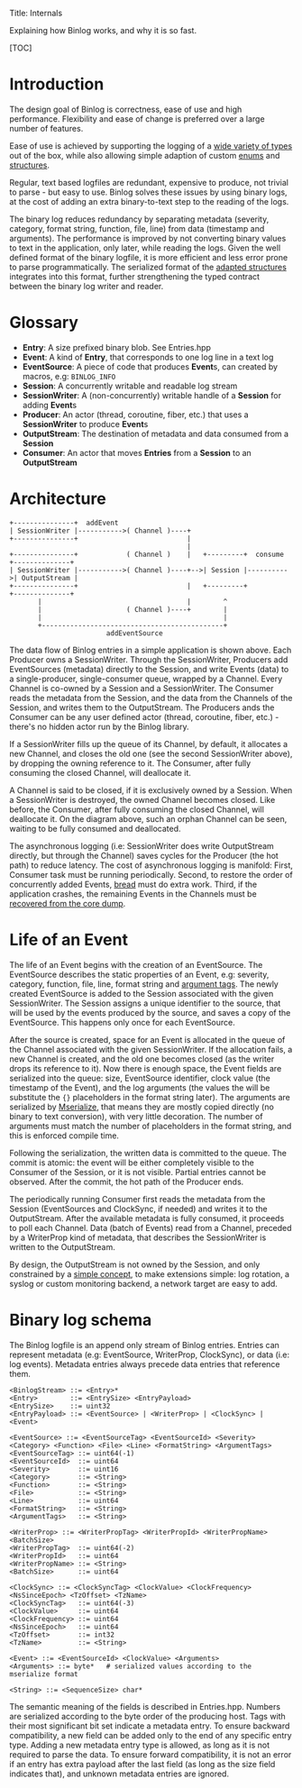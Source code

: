 Title: Internals

Explaining how Binlog works, and why it is so fast.

[TOC]

# Introduction

The design goal of Binlog is correctness, ease of use and high performance.
Flexibility and ease of change is preferred over a large number of features.

Ease of use is achieved by supporting the logging of a [wide variety of types][logging] out of the box,
while also allowing simple adaption of custom [enums][adapt-enum] and [structures][adapt-struct].

Regular, text based logfiles are redundant, expensive to produce, not trivial to parse - but easy to use.
Binlog solves these issues by using binary logs, at the cost of adding an extra binary-to-text step
to the reading of the logs.

The binary log reduces redundancy by separating metadata (severity, category, format string, function, file, line)
from data (timestamp and arguments). The performance is improved by not converting binary values to text
in the application, only later, while reading the logs. Given the well defined format of the binary logfile,
it is more efficient and less error prone to parse programmatically.
The serialized format of the [adapted structures][adapt-struct] integrates into this format, further strengthening
the typed contract between the binary log writer and reader.

[logging]: UserGuide.html#logging
[adapt-enum]: UserGuide.html#logging-enums
[adapt-struct]: UserGuide.html#logging-user-defined-structures

# Glossary

  * **Entry**: A size prefixed binary blob. See Entries.hpp
  * **Event**: A kind of **Entry**, that corresponds to one log line in a text log
  * **EventSource**: A piece of code that produces **Event**s, can created by macros, e.g: `BINLOG_INFO`
  * **Session**: A concurrently writable and readable log stream
  * **SessionWriter**: A (non-concurrently) writable handle of a **Session** for adding **Event**s
  * **Producer**: An actor (thread, coroutine, fiber, etc.) that uses a **SessionWriter** to produce **Event**s
  * **OutputStream**: The destination of metadata and data consumed from a **Session**
  * **Consumer**: An actor that moves **Entries** from a **Session** to an **OutputStream**

# Architecture

    +---------------+  addEvent
    | SessionWriter |----------->( Channel )----+
    +---------------+                           |
                                                |
    +---------------+            ( Channel )    |   +---------+  consume  +--------------+
    | SessionWriter |----------->( Channel )----+-->| Session |---------->| OutputStream |
    +---------------+                           |   +---------+           +--------------+
           |                                    |        ^
           |                     ( Channel )----+        |
           |                                             |
           +---------------------------------------------+
                            addEventSource

The data flow of Binlog entries in a simple application is shown above.
Each Producer owns a SessionWriter. Through the SessionWriter, Producers
add EventSources (metadata) directly to the Session, and write Events (data) to a single-producer,
single-consumer queue, wrapped by a Channel. Every Channel is co-owned by a Session and a SessionWriter.
The Consumer reads the metadata from the Session, and the data from the Channels of the Session,
and writes them to the OutputStream. The Producers ands the Consumer can be any user defined actor
(thread, coroutine, fiber, etc.) - there's no hidden actor run by the Binlog library.

If a SessionWriter fills up the queue of its Channel, by default, it allocates a new Channel,
and closes the old one (see the second SessionWriter above), by dropping the owning reference to it.
The Consumer, after fully consuming the closed Channel, will deallocate it.

A Channel is said to be closed, if it is exclusively owned by a Session.
When a SessionWriter is destroyed, the owned Channel becomes closed.
Like before, the Consumer, after fully consuming the closed Channel, will deallocate it.
On the diagram above, such an orphan Channel can be seen, waiting to be fully consumed
and deallocated.

The asynchronous logging (i.e: SessionWriter does write OutputStream directly, but through the Channel)
saves cycles for the Producer (the hot path) to reduce latency. The cost of asynchronous logging is manifold:
First, Consumer task must be running periodically. Second, to restore the order of concurrently added
Events, [bread][] must do extra work. Third, if the application crashes, the remaining Events in the Channels
must be [recovered from the core dump][brecovery].

[bread]: UserGuide.html#bread
[brecovery]: UserGuide.html#brecovery

# Life of an Event

The life of an Event begins with the creation of an EventSource.
The EventSource describes the static properties of an Event,
e.g: severity, category, function, file, line, format string and [argument tags][mserialize-tag].
The newly created EventSource is added to the Session associated with the given SessionWriter.
The Session assigns a unique identifier to the source, that will be used by the events produced
by the source, and saves a copy of the EventSource. This happens only once for each EventSource.

After the source is created, space for an Event is allocated in the queue of the Channel
associated with the given SessionWriter. If the allocation fails, a new Channel is created,
and the old one becomes closed (as the writer drops its reference to it).
Now there is enough space, the Event fields are serialized into the queue:
size, EventSource identifier, clock value (the timestamp of the Event), and the log arguments
(the values the will be substitute the `{}` placeholders in the format string later).
The arguments are serialized by [Mserialize][], that means they are mostly copied directly
(no binary to text conversion), with very little decoration.
The number of arguments must match the number of placeholders in the format string,
and this is enforced compile time.

Following the serialization, the written data is committed to the queue.
The commit is atomic: the event will be either completely visible to the Consumer of the Session,
or it is not visible. Partial entries cannot be observed.
After the commit, the hot path of the Producer ends.

The periodically running Consumer first reads the metadata from the Session
(EventSources and ClockSync, if needed) and writes it to the OutputStream.
After the available metadata is fully consumed, it proceeds to poll each Channel.
Data (batch of Events) read from a Channel, preceded by a WriterProp kind of metadata, that
describes the SessionWriter is written to the OutputStream.

By design, the OutputStream is not owned by the Session, and only constrained by
a [simple concept][OutputStream], to make extensions simple: log rotation,
a syslog or custom monitoring backend, a network target are easy to add.

[Mserialize]: Mserialize.html
[mserialize-tag]: Mserialize.html#visiting-serialized-values
[OutputStream]: Mserialize.html#outputstream

# Binary log schema

The Binlog logfile is an append only stream of Binlog entries.
Entries can represent metadata (e.g: EventSource, WriterProp, ClockSync),
or data (i.e: log events). Metadata entries always precede data entries
that reference them.

    <BinlogStream> ::= <Entry>*
    <Entry>        ::= <EntrySize> <EntryPayload>
    <EntrySize>    ::= uint32
    <EntryPayload> ::= <EventSource> | <WriterProp> | <ClockSync> | <Event>

    <EventSource> ::= <EventSourceTag> <EventSourceId> <Severity> <Category> <Function> <File> <Line> <FormatString> <ArgumentTags>
    <EventSourceTag> ::= uint64(-1)
    <EventSourceId>  ::= uint64
    <Severity>       ::= uint16
    <Category>       ::= <String>
    <Function>       ::= <String>
    <File>           ::= <String>
    <Line>           ::= uint64
    <FormatString>   ::= <String>
    <ArgumentTags>   ::= <String>

    <WriterProp> ::= <WriterPropTag> <WriterPropId> <WriterPropName> <BatchSize>
    <WriterPropTag>  ::= uint64(-2)
    <WriterPropId>   ::= uint64
    <WriterPropName> ::= <String>
    <BatchSize>      ::= uint64

    <ClockSync> ::= <ClockSyncTag> <ClockValue> <ClockFrequency> <NsSinceEpoch> <TzOffset> <TzName>
    <ClockSyncTag>   ::= uint64(-3)
    <ClockValue>     ::= uint64
    <ClockFrequency> ::= uint64
    <NsSinceEpoch>   ::= uint64
    <TzOffset>       ::= int32
    <TzName>         ::= <String>

    <Event> ::= <EventSourceId> <ClockValue> <Arguments>
    <Arguments> ::= byte*   # serialized values according to the mserialize format

    <String> ::= <SequenceSize> char*

The semantic meaning of the fields is described in Entries.hpp.
Numbers are serialized according to the byte order of the producing host.
Tags with their most significant bit set indicate a metadata entry.
To ensure backward compatibility, a new field can be added only to the end
of any specific entry type. Adding a new metadata entry type is allowed,
as long as it is not required to parse the data.
To ensure forward compatibility, it is not an error if an entry has
extra payload after the last field (as long as the size field indicates that),
and unknown metadata entries are ignored.
